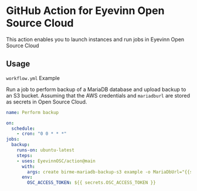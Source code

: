 # GitHub Action for Eyevinn Open Source Cloud

This action enables you to launch instances and run jobs in Eyevinn Open Source Cloud

## Usage

`workflow.yml` Example

Run a job to perform backup of a MariaDB database and upload backup to an S3 bucket. Assuming that the AWS credentials and `mariadburl` are stored as secrets in Open Source Cloud.

```yaml
name: Perform backup

on:
  schedule:
    - cron: "0 0 * * *"
jobs:
  backup:
    runs-on: ubuntu-latest
    steps:
    - uses: EyevinnOSC/action@main
      with:
        args: create birme-mariadb-backup-s3 example -o MariaDbUrl="{{secrets.mariadburl}}" -o awsAccessKeyId="{{secrets.awsaccesskeyid}}" -o awsSecretAccessKey="{{secrets.awssecretaccesskey}}" -o awsRegion="eu-north-1" -o cmdLineArgs="s3://backup-bucket/"
      env:
        OSC_ACCESS_TOKEN: ${{ secrets.OSC_ACCESS_TOKEN }}
```
